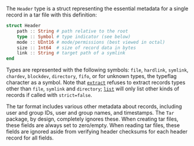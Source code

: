 The `Header` type is a struct representing the essential metadata for a single record in a tar file with this definition:

```julia
struct Header
    path :: String # path relative to the root
    type :: Symbol # type indicator (see below)
    mode :: UInt16 # mode/permissions (best viewed in octal)
    size :: Int64  # size of record data in bytes
    link :: String # target path of a symlink
end
```

Types are represented with the following symbols: `file`, `hardlink`, `symlink`, `chardev`, `blockdev`, `directory`, `fifo`, or for unknown types, the typeflag character as a symbol. Note that [`extract`](@ref) refuses to extract records types other than `file`, `symlink` and `directory`; [`list`](@ref) will only list other kinds of records if called with `strict=false`.

The tar format includes various other metadata about records, including user and group IDs, user and group names, and timestamps. The `Tar` package, by design, completely ignores these. When creating tar files, these fields are always set to zero/empty. When reading tar files, these fields are ignored aside from verifying header checksums for each header record for all fields.
